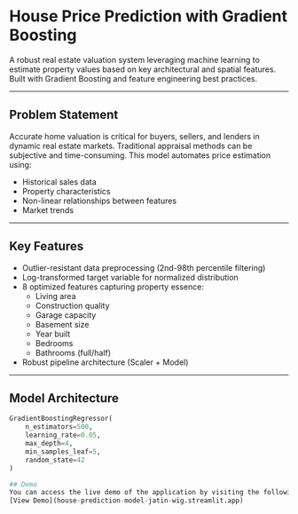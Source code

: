 # House Price Prediction with Gradient Boosting

A robust real estate valuation system leveraging machine learning to estimate property values based on key architectural and spatial features. Built with Gradient Boosting and feature engineering best practices.

---

## Problem Statement

Accurate home valuation is critical for buyers, sellers, and lenders in dynamic real estate markets. Traditional appraisal methods can be subjective and time-consuming. This model automates price estimation using:

- Historical sales data
- Property characteristics
- Non-linear relationships between features
- Market trends

---

## Key Features

- Outlier-resistant data preprocessing (2nd-98th percentile filtering)
- Log-transformed target variable for normalized distribution
- 8 optimized features capturing property essence:
  - Living area
  - Construction quality
  - Garage capacity
  - Basement size
  - Year built
  - Bedrooms
  - Bathrooms (full/half)
- Robust pipeline architecture (Scaler + Model)

---

## Model Architecture

```python
GradientBoostingRegressor(
    n_estimators=500,
    learning_rate=0.05,
    max_depth=4,
    min_samples_leaf=5,
    random_state=42
)

## Demo
You can access the live demo of the application by visiting the following link:
[View Demo](house-prediction-model-jatin-wig.streamlit.app)
